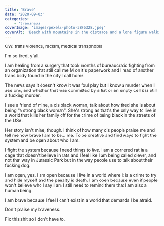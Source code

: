 ```yaml
---
title: 'Brave'
date: '2020-09-02'
categories:
    - 'transness'
coverImage: 'images/pexels-photo-3876328.jpeg'
coverAlt: 'Beach with mountains in the distance and a lone figure walking into the water'
---
```


CW: trans violence, racism, medical transphobia

<!--more-->

I'm so tired, y'all.

I am healing from a surgery that took months of bureaucratic fighting from an organization that still call me M on it's paperwork and I read of another trans body found in the city I call home.

The news says it doesn't know it was foul play but I know a murder when I see one, and whether that was committed by a fist or an empty cell it is still a fucking murder.

I see a friend of mine, a cis black woman, talk about how tired she is about being "a strong black woman". She's strong as that's the only way to live in a world that kills her family off for the crime of being black in the streets of the USA.

Her story isn't mine, though. I think of how many cis people praise me and tell me how brave I am to be... me. To be creative and find ways to fight the system and be open about who I am.

I fight the system because I need things to _live_. I am a cornered rat in a cage that doesn't believe in rats and I feel like I am being called clever, and not that way in Jurassic Park but in the way people use to talk about their fucking dog.

I am open, yes. I am open because I live in a world where it is a crime to try and hide myself and the penalty is death. I am open because even if people won't believe who I say I am I still need to remind them that I am also a human being.

I am brave because I feel I can't exist in a world that demands I be afraid.

Don't praise my braveness.

Fix this shit so I don't have to.
